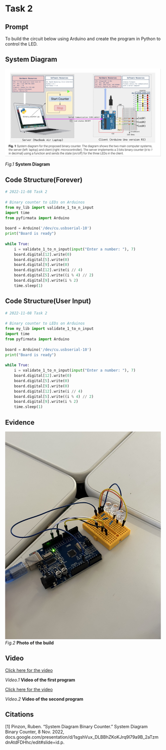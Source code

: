 # Task 2

## Prompt
To build the circuit below using Arduino and create the program in Python to control the LED.

## System Diagram
![](/Assets/Task2_SysD.jpg)

*Fig.1* **System Diagram**

## Code Structure(Forever) 
```.py
# 2022-11-08 Task 2

# Binary counter to LEDs on Arduinos
from my_lib import validate_1_to_n_input
import time
from pyfirmata import Arduino

board = Arduino('/dev/cu.usbserial-10')
print("Board is ready")

while True:
    i = validate_1_to_n_input(input("Enter a number: "), 7)
    board.digital[12].write(0)
    board.digital[5].write(0)
    board.digital[9].write(0)
    board.digital[12].write(i // 4)
    board.digital[5].write((i % 4) // 2)
    board.digital[9].write(i % 2)
    time.sleep(1)
```

## Code Structure(User Input) 
```.py
# 2022-11-08 Task 2

# Binary counter to LEDs on Arduinos
from my_lib import validate_1_to_n_input
import time
from pyfirmata import Arduino

board = Arduino('/dev/cu.usbserial-10')
print("Board is ready")

while True:
    i = validate_1_to_n_input(input("Enter a number: "), 7)
    board.digital[12].write(0)
    board.digital[5].write(0)
    board.digital[9].write(0)
    board.digital[12].write(i // 4)
    board.digital[5].write((i % 4) // 2)
    board.digital[9].write(i % 2)
    time.sleep(1)
```

## Evidence
![](/Assets/Task2_Evidence.jpeg)
*Fig.2* **Photo of the build**

## Video

[Click here for the video](https://drive.google.com/file/d/1f_uqRTZztHHKePOmN2UyAHlGDSkFtJRf/view?usp=share_link)

*Video.1* **Video of the first program**

[Click here for the video](https://drive.google.com/file/d/1WceipQ8BIo40XUUcdxqDOk5iFVU0khUV/view?usp=share_link)

*Video.2* **Video of the second program**

## Citations

[1] Pinzon, Ruben. “System Diagram Binary Counter.” System Diagram Binary Counter, 8 Nov. 2022, docs.google.com/presentation/d/1sgshVux_DLBBhZKoKJrq9l79a9B_2aTzmdnAtdFDHhc/edit#slide=id.p.






